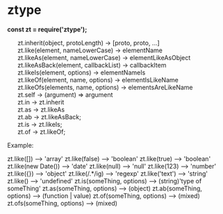 # ztype

<p><strong>const zt = require('ztype');</strong></p>

<p>
<ul style="list-style-type: none;">
<li>zt.inherit(object, protoLength) -> [proto, proto, ...]</li>
<li>zt.like(element, nameLowerCase) -> elementName</li>
<li>zt.likeAs(element, nameLowerCase) -> elementLikeAsObject</li>
<li>zt.likeAsBack(element, callbackList) -> callbackItem</li>
<li>zt.likeIs(element, options) -> elementNameIs</li>
<li>zt.likeOf(element, name, options) -> elementIsLikeName</li>
<li>zt.likeOfs(elements, name, options) -> elementsAreLikeName</li>
<li>zt.self -> (argument) => argument</li>
<li>zt.in -> zt.inherit</li>
<li>zt.as -> zt.likeAs</li>
<li>zt.ab -> zt.likeAsBack;</li>
<li>zt.is -> zt.likeIs;</li>
<li>zt.of -> zt.likeOf;</li>
</ul>
</p>




Example:

zt.like([]) --> 'array'
zt.like(false) --> 'boolean'
zt.like(true) --> 'boolean'
zt.like(new Date()) --> 'date'
zt.like(null) --> 'null'
zt.like(123) --> 'number'
zt.like({}) --> 'object'
zt.like(/.*/ig) --> 'regexp'
zt.like('text') --> 'string'
zt.like() --> 'undefined'
zt.is(someThing, options) --> (string)'type of someThing'
zt.as(someThing, options) --> (object)
zt.ab(someThing, options) --> (function | value)
zt.of(someThing, options) --> (mixed)
zt.ofs(someThing, options) --> (mixed)

